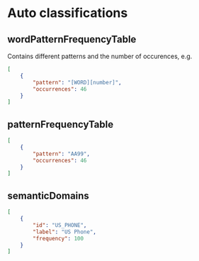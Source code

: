 # Auto classifications

## wordPatternFrequencyTable

Contains different patterns and the number of occurences,  e.g.

```json
[
    {
        "pattern": "[WORD][number]", 
        "occurrences": 46
    }
]
```

## patternFrequencyTable

```json
[
    {
        "pattern": "AA99", 
        "occurrences": 46
    }
]
```

## semanticDomains

```json
[
    {
        "id": "US_PHONE", 
        "label": "US Phone", 
        "frequency": 100
    }
]
```
